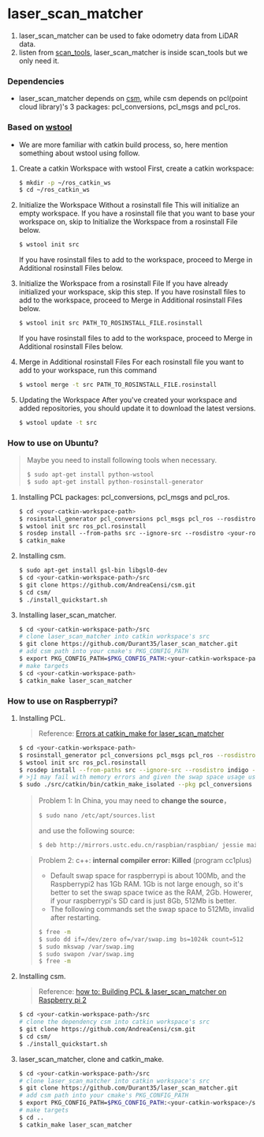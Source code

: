 # laser_scan_matcher
1. laser_scan_matcher can be used to fake odometry data from LiDAR data.
2. listen from [scan_tools](https://github.com/ccny-ros-pkg/scan_tools), laser_scan_matcher is inside scan_tools but we only need it.

### Dependencies
+ laser_scan_matcher depends on [csm](http://censi.mit.edu/software/csm/), while csm depends on pcl(point cloud library)'s 3 packages: pcl_conversions, pcl_msgs and pcl_ros.

### Based on [wstool](http://wiki.ros.org/wstool)
+ We are more familiar with catkin build process, so, here mention something about wstool using follow.

1. Create a catkin Workspace with wstool
   First, create a catkin workspace:
   ```sh
   $ mkdir -p ~/ros_catkin_ws
   $ cd ~/ros_catkin_ws
   ```

2. Initialize the Workspace Without a rosinstall file
   This will initialize an empty workspace. If you have a rosinstall file that you want to base your workspace on, skip to Initialize the Workspace from a rosinstall File below.
   ```sh
   $ wstool init src
   ```

    If you have rosinstall files to add to the workspace, proceed to Merge in Additional rosinstall Files below.

3. Initialize the Workspace from a rosinstall File
   If you have already initialized your workspace, skip this step. If you have rosinstall files to add to the workspace, proceed to Merge in Additional rosinstall Files below.
   ```sh
   $ wstool init src PATH_TO_ROSINSTALL_FILE.rosinstall
   ```

   If you have rosinstall files to add to the workspace, proceed to Merge in Additional rosinstall Files below.

4. Merge in Additional rosinstall Files
   For each rosinstall file you want to add to your workspace, run this command
   ```sh
   $ wstool merge -t src PATH_TO_ROSINSTALL_FILE.rosinstall
   ```

5. Updating the Workspace
   After you've created your workspace and added repositories, you should update it to download the latest versions.
   ```sh
   $ wstool update -t src
   ```

### How to use on Ubuntu?

> Maybe you need to install following tools when necessary.
>
> ```sh
> $ sudo apt-get install python-wstool
> $ sudo apt-get install python-rosinstall-generator
> ```

1. Installing PCL packages: pcl_conversions, pcl_msgs and pcl_ros.
   ```sh
   $ cd <your-catkin-workspace-path>
   $ rosinstall_generator pcl_conversions pcl_msgs pcl_ros ‐‐rosdistro <your-ros-version> ‐‐deps ‐‐wet‐only ‐‐exclude roslisp ‐‐tar > ros_pcl.rosinstall
   $ wstool init src ros_pcl.rosinstall
   $ rosdep install ‐‐from‐paths src ‐‐ignore‐src ‐‐rosdistro <your-ros-version> ‐y ‐r
   $ catkin_make
   ```

2. Installing csm.

   ```sh
   $ sudo apt-get install gsl-bin libgsl0-dev
   $ cd <your-catkin-workspace-path>/src
   $ git clone https://github.com/AndreaCensi/csm.git
   $ cd csm/
   $ ./install_quickstart.sh
   ```

3. Installing laser_scan_matcher.

   ```sh
   $ cd <your-catkin-workspace-path>/src
   # clone laser_scan_matcher into catkin workspace's src
   $ git clone https://github.com/Durant35/laser_scan_matcher.git
   # add csm path into your cmake's PKG_CONFIG_PATH
   $ export PKG_CONFIG_PATH=$PKG_CONFIG_PATH:<your-catkin-workspace-path>/src/csm/sm/pkg‐config
   # make targets
   $ cd <your-catkin-workspace-path>
   $ catkin_make laser_scan_matcher
   ```

### How to use on Raspberrypi?

1. Installing PCL.

   > Reference: [Errors at catkin_make for laser_scan_matcher](http://answers.ros.org/question/197658/errors-at-catkin_make-for-laser_scan_matcher/)

   ```sh
   $ cd <your-catkin-workspace-path>
   $ rosinstall_generator pcl_conversions pcl_msgs pcl_ros --rosdistro <your-ros-version> --deps --wet-only --exclude roslisp --tar > ros_pcl.rosinstall
   $ wstool init src ros_pcl.rosinstall
   $ rosdep install --from-paths src --ignore-src --rosdistro indigo -y -r --os=debian:jessie
   # >j1 may fail with memory errors and given the swap space usage uses up too much bandwidth
   $ sudo ./src/catkin/bin/catkin_make_isolated --pkg pcl_conversions pcl_msgs pcl_ros --install -DCMAKE_BUILD_TYPE=Release --install-space /opt/ros/<your-ros-version> -j1
   ```

   > Problem 1: In China, you may need to **change the source**，
   >
   > ```sh
   > $ sudo nano /etc/apt/sources.list
   > ```
   >
   > and use the following source:
   >
   > ```sh
   > $ deb http://mirrors.ustc.edu.cn/raspbian/raspbian/ jessie main contrib non-free rpi
   > ```

   >Problem 2: c++: **internal compiler error: Killed** (program cc1plus)
   >
   >+ Default swap space for raspberrypi is about 100Mb, and the Raspberrypi2 has 1Gb RAM. 1Gb is not large enough, so it's better to set the swap space twice as the RAM, 2Gb. Howerer, if your raspberrypi's SD card is just 8Gb, 512Mb is better.
   >+ The following commands set the swap space to 512Mb, invalid after restarting.
   >
   >```sh
   >$ free -m
   >$ sudo dd if=/dev/zero of=/var/swap.img bs=1024k count=512
   >$ sudo mkswap /var/swap.img
   >$ sudo swapon /var/swap.img
   >$ free -m
   >```

2. Installing csm.

   > Reference: [how to: Building PCL & laser_scan_matcher on Raspberry pi 2](http://answers.ros.org/question/229788/how-to-building-pcl-laser_scan_matcher-on-raspberry-pi-2/)

   ```sh
   $ cd <your-catkin-workspace-path>/src
   # clone the dependency csm into catkin workspace's src
   $ git clone https://github.com/AndreaCensi/csm.git
   $ cd csm/
   $ ./install_quickstart.sh
   ```

3. laser_scan_matcher, clone and catkin_make.

   ```sh
   $ cd <your-catkin-workspace-path>/src
   # clone laser_scan_matcher into catkin workspace's src
   $ git clone https://github.com/Durant35/laser_scan_matcher.git
   # add csm path into your cmake's PKG_CONFIG_PATH
   $ export PKG_CONFIG_PATH=$PKG_CONFIG_PATH:<your-catkin-workspace>/src/csm/sm/pkg-config
   # make targets
   $ cd ..
   $ catkin_make laser_scan_matcher
   ```

   ​
